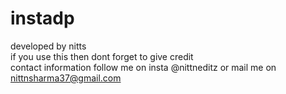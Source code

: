 # instadp
developed by nitts  
  if you use this  then dont forget to give credit  
    contact information follow me on insta @nittneditz or mail me on nittnsharma37@gmail.com
